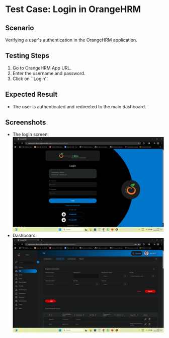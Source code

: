 # Test Case: Login in OrangeHRM

## Scenario
Verifying a user's authentication in the OrangeHRM application.

## Testing Steps
1. Go to OrangeHRM App URL.
2. Enter the username and password.
3. Click on ``Login''.

## Expected Result
- The user is authenticated and redirected to the main dashboard.

## Screenshots
- The login screen: ![Login Screen](../Screenshots/case-test-login.png)
- Dashboard: ![Dashboard](../Screenshots/dashbord.png)
